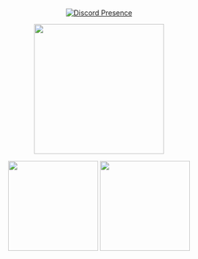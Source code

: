 <br>
<div align="center">

[![Discord Presence](https://lanyard.cnrad.dev/api/789217114056949841)](https://discord.com/users/789217114056949841)
<p align="center">
   <img src="https://64.media.tumblr.com/9ec7537198ca06a6defd9659c5017a2f/b17ff0c6bb7fc1b6-4f/s1280x1920/8f4b116e79552bb93e8457a2272d5b71371bd2e7.gifv", width="260"/>
  <br>
<div align="center">
  
  <img height="180em" src="https://github-readme-stats.vercel.app/api?username=azonixcry&show_icons=true&theme=tokyonight&include_all_commits=true&count_private=true"/>
  <img height="180em" src="https://github-readme-stats.vercel.app/api/top-langs/?username=azonixcry&layout=compact&langs_count=7&theme=tokyonight"
 <div style="display: inline_block"><br>
